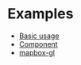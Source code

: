 # Examples

- [Basic usage](basic-usage.js)
- [Component](component.js)
- [mapbox-gl](mapbox-gl.js)

